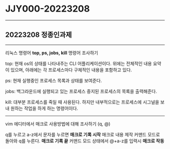 # JJY000-20223208
***
## 20223208 정종인과제
***



리눅스 명령어 **top, ps, jobs, kill** 명령어 조사하기


top: 현재 os의 상태를 나타내주는 CLI 어플리케이션이다. 위에는 전체적인 내용 요약이 있으며, 아래에는 각 프로세스마다 구체적인 내용을 포함하고 있다.


ps: 현재 실행중인 프로세스 목록과 상태를 보여준다.


jobs: 백그라운드에 실행되고 있는 프로세스 중지된 프로세스의 목록을 출력해준다.


kill: 대부분 프로세스를 죽일 때 사용된다. 하지만 내부적으로는 프로세스에 시그널을 보내 원하는 작업을 하게 하는 명령어이다.
***

vim 에디터에서 매크로 사용방법에 대해 조사하기 (q, @)


q를 누르고 a-z에서 문자를 누르면 **매크로 기록 시작**
매크로 내용 제작 커맨드 모드로 돌아와 q를 누른다. **매크로 기록 끝**
커맨드 모드 상태에서 @+a-z를 입력시 **매크로 작동**
